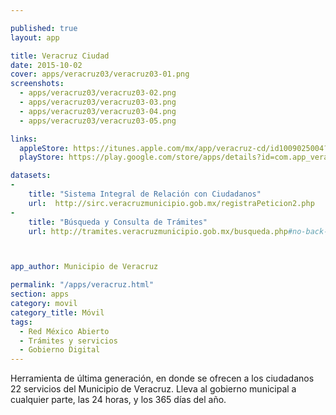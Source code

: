 ```yaml
---

published: true
layout: app

title: Veracruz Ciudad
date: 2015-10-02
cover: apps/veracruz03/veracruz03-01.png
screenshots:
  - apps/veracruz03/veracruz03-02.png
  - apps/veracruz03/veracruz03-03.png
  - apps/veracruz03/veracruz03-04.png
  - apps/veracruz03/veracruz03-05.png

links:
  appleStore: https://itunes.apple.com/mx/app/veracruz-cd/id1009025004?mt=8
  playStore: https://play.google.com/store/apps/details?id=com.app_veracruzdigital.layout

datasets:
-
    title: "Sistema Integral de Relación con Ciudadanos"
    url:  http://sirc.veracruzmunicipio.gob.mx/registraPeticion2.php
-
    title: "Búsqueda y Consulta de Trámites"
    url: http://tramites.veracruzmunicipio.gob.mx/busqueda.php#no-back-button



app_author: Municipio de Veracruz

permalink: "/apps/veracruz.html"
section: apps
category: movil
category_title: Móvil
tags:
  - Red México Abierto
  - Trámites y servicios
  - Gobierno Digital
---
```


Herramienta de última generación, en donde se ofrecen a los ciudadanos 22 servicios del Municipio de Veracruz. Lleva al gobierno municipal a cualquier parte, las 24 horas, y los 365 días del año.
